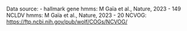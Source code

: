 Data source:
    - hallmark gene hmms: M Gaïa et al., Nature, 2023
    - 149 NCLDV hmms: M Gaïa et al., Nature, 2023
    - 20 NCVOG: https://ftp.ncbi.nih.gov/pub/wolf/COGs/NCVOG/
